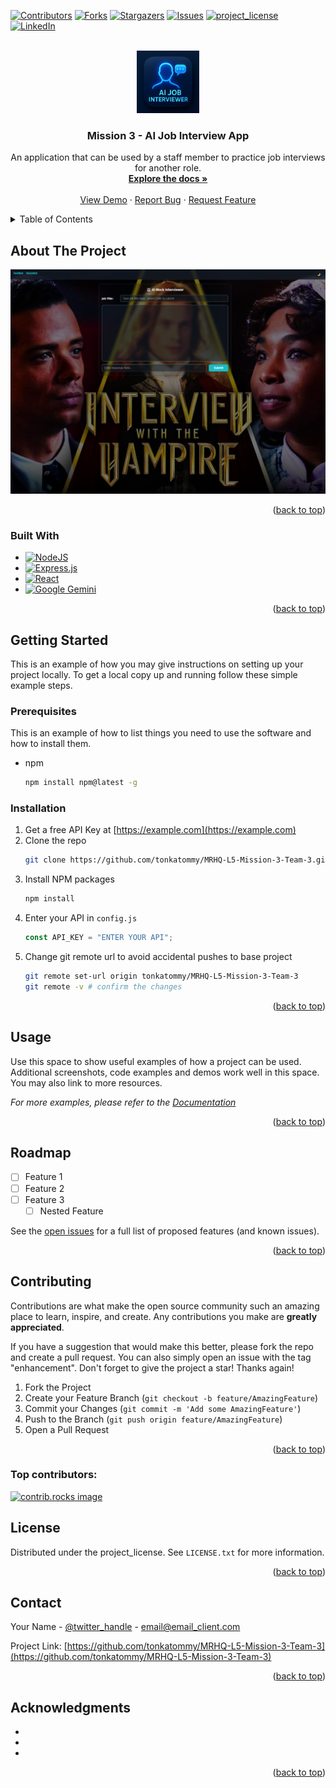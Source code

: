 <!-- Improved compatibility of back to top link: See: https://github.com/othneildrew/Best-README-Template/pull/73 -->

<a id="readme-top"></a>

<!--
*** Thanks for checking out the Best-README-Template. If you have a suggestion
*** that would make this better, please fork the repo and create a pull request
*** or simply open an issue with the tag "enhancement".
*** Don't forget to give the project a star!
*** Thanks again! Now go create something AMAZING! :D
-->

<!-- PROJECT SHIELDS -->
<!--
*** I'm using markdown "reference style" links for readability.
*** Reference links are enclosed in brackets [ ] instead of parentheses ( ).
*** See the bottom of this document for the declaration of the reference variables
*** for contributors-url, forks-url, etc. This is an optional, concise syntax you may use.
*** https://www.markdownguide.org/basic-syntax/#reference-style-links
-->

[![Contributors][contributors-shield]][contributors-url]
[![Forks][forks-shield]][forks-url]
[![Stargazers][stars-shield]][stars-url]
[![Issues][issues-shield]][issues-url]
[![project_license][license-shield]][license-url]
[![LinkedIn][linkedin-shield]][linkedin-url]

<!-- PROJECT LOGO -->
<br />
<div align="center">
  <a href="https://github.com/tonkatommy/MRHQ-L5-Mission-3-Team-3">
    <img src="readme-images/logo.png" alt="Logo" width="100" height="100">
  </a>

<h3 align="center">Mission 3 - AI Job Interview App</h3>

  <p align="center">
    An application that can be used by a staff member to practice job interviews for another role.
    <br />
    <a href="https://github.com/tonkatommy/MRHQ-L5-Mission-3-Team-3"><strong>Explore the docs »</strong></a>
    <br />
    <br />
    <a href="https://github.com/tonkatommy/MRHQ-L5-Mission-3-Team-3">View Demo</a>
    &middot;
    <a href="https://github.com/tonkatommy/MRHQ-L5-Mission-3-Team-3/issues/new?labels=bug&template=bug-report---.md">Report Bug</a>
    &middot;
    <a href="https://github.com/tonkatommy/MRHQ-L5-Mission-3-Team-3/issues/new?labels=enhancement&template=feature-request---.md">Request Feature</a>
  </p>
</div>

<!-- TABLE OF CONTENTS -->
<details>
  <summary>Table of Contents</summary>
  <ol>
    <li>
      <a href="#about-the-project">About The Project</a>
      <ul>
        <li><a href="#built-with">Built With</a></li>
      </ul>
    </li>
    <li>
      <a href="#getting-started">Getting Started</a>
      <ul>
        <li><a href="#prerequisites">Prerequisites</a></li>
        <li><a href="#installation">Installation</a></li>
      </ul>
    </li>
    <li><a href="#usage">Usage</a></li>
    <li><a href="#roadmap">Roadmap</a></li>
    <li><a href="#contributing">Contributing</a></li>
    <li><a href="#license">License</a></li>
    <li><a href="#contact">Contact</a></li>
    <li><a href="#acknowledgments">Acknowledgments</a></li>
  </ol>
</details>

<!-- ABOUT THE PROJECT -->

## About The Project

[![Product Name Screen Shot][product-screenshot]](https://github.com/tonkatommy/MRHQ-L5-Mission-3-Team-3/)

<p align="right">(<a href="#readme-top">back to top</a>)</p>

### Built With

- [![NodeJS](https://img.shields.io/badge/Node.js-6DA55F?logo=node.js&logoColor=white)](#)
- [![Express.js](https://img.shields.io/badge/Express.js-%23404d59.svg?logo=express&logoColor=%2361DAFB)](#)
- [![React](https://img.shields.io/badge/React-%2320232a.svg?logo=react&logoColor=%2361DAFB)](#)
- [![Google Gemini](https://img.shields.io/badge/Google%20Gemini-886FBF?logo=googlegemini&logoColor=fff)](#)

<p align="right">(<a href="#readme-top">back to top</a>)</p>

<!-- GETTING STARTED -->

## Getting Started

This is an example of how you may give instructions on setting up your project locally.
To get a local copy up and running follow these simple example steps.

### Prerequisites

This is an example of how to list things you need to use the software and how to install them.

- npm
  ```sh
  npm install npm@latest -g
  ```

### Installation

1. Get a free API Key at [https://example.com](https://example.com)
2. Clone the repo
   ```sh
   git clone https://github.com/tonkatommy/MRHQ-L5-Mission-3-Team-3.git
   ```
3. Install NPM packages
   ```sh
   npm install
   ```
4. Enter your API in `config.js`
   ```js
   const API_KEY = "ENTER YOUR API";
   ```
5. Change git remote url to avoid accidental pushes to base project
   ```sh
   git remote set-url origin tonkatommy/MRHQ-L5-Mission-3-Team-3
   git remote -v # confirm the changes
   ```

<p align="right">(<a href="#readme-top">back to top</a>)</p>

<!-- USAGE EXAMPLES -->

## Usage

Use this space to show useful examples of how a project can be used. Additional screenshots, code examples and demos work well in this space. You may also link to more resources.

_For more examples, please refer to the [Documentation](https://example.com)_

<p align="right">(<a href="#readme-top">back to top</a>)</p>

<!-- ROADMAP -->

## Roadmap

- [ ] Feature 1
- [ ] Feature 2
- [ ] Feature 3
  - [ ] Nested Feature

See the [open issues](https://github.com/tonkatommy/MRHQ-L5-Mission-3-Team-3/issues) for a full list of proposed features (and known issues).

<p align="right">(<a href="#readme-top">back to top</a>)</p>

<!-- CONTRIBUTING -->

## Contributing

Contributions are what make the open source community such an amazing place to learn, inspire, and create. Any contributions you make are **greatly appreciated**.

If you have a suggestion that would make this better, please fork the repo and create a pull request. You can also simply open an issue with the tag "enhancement".
Don't forget to give the project a star! Thanks again!

1. Fork the Project
2. Create your Feature Branch (`git checkout -b feature/AmazingFeature`)
3. Commit your Changes (`git commit -m 'Add some AmazingFeature'`)
4. Push to the Branch (`git push origin feature/AmazingFeature`)
5. Open a Pull Request

<p align="right">(<a href="#readme-top">back to top</a>)</p>

### Top contributors:

<a href="https://github.com/tonkatommy/MRHQ-L5-Mission-3-Team-3/graphs/contributors">
  <img src="https://contrib.rocks/image?repo=tonkatommy/MRHQ-L5-Mission-3-Team-3" alt="contrib.rocks image" />
</a>

<!-- LICENSE -->

## License

Distributed under the project_license. See `LICENSE.txt` for more information.

<p align="right">(<a href="#readme-top">back to top</a>)</p>

<!-- CONTACT -->

## Contact

Your Name - [@twitter_handle](https://twitter.com/twitter_handle) - email@email_client.com

Project Link: [https://github.com/tonkatommy/MRHQ-L5-Mission-3-Team-3](https://github.com/tonkatommy/MRHQ-L5-Mission-3-Team-3)

<p align="right">(<a href="#readme-top">back to top</a>)</p>

<!-- ACKNOWLEDGMENTS -->

## Acknowledgments

- []()
- []()
- []()

<p align="right">(<a href="#readme-top">back to top</a>)</p>

<!-- MARKDOWN LINKS & IMAGES -->
<!-- https://www.markdownguide.org/basic-syntax/#reference-style-links -->

[contributors-shield]: https://img.shields.io/github/contributors/tonkatommy/MRHQ-L5-Mission-3-Team-3.svg?style=for-the-badge
[contributors-url]: https://github.com/tonkatommy/MRHQ-L5-Mission-3-Team-3/graphs/contributors
[forks-shield]: https://img.shields.io/github/forks/tonkatommy/MRHQ-L5-Mission-3-Team-3.svg?style=for-the-badge
[forks-url]: https://github.com/tonkatommy/MRHQ-L5-Mission-3-Team-3/network/members
[stars-shield]: https://img.shields.io/github/stars/tonkatommy/MRHQ-L5-Mission-3-Team-3.svg?style=for-the-badge
[stars-url]: https://github.com/tonkatommy/MRHQ-L5-Mission-3-Team-3/stargazers
[issues-shield]: https://img.shields.io/github/issues/tonkatommy/MRHQ-L5-Mission-3-Team-3.svg?style=for-the-badge
[issues-url]: https://github.com/tonkatommy/MRHQ-L5-Mission-3-Team-3/issues
[license-shield]: https://img.shields.io/github/license/tonkatommy/MRHQ-L5-Mission-3-Team-3.svg?style=for-the-badge
[license-url]: https://github.com/tonkatommy/MRHQ-L5-Mission-3-Team-3/blob/master/LICENSE.txt
[linkedin-shield]: https://img.shields.io/badge/-LinkedIn-black.svg?style=for-the-badge&logo=linkedin&colorB=555
[linkedin-url]: https://linkedin.com/in/linkedin_username
[product-screenshot]: readme-images/screenshot.png
[Next.js]: https://img.shields.io/badge/next.js-000000?style=for-the-badge&logo=nextdotjs&logoColor=white
[Next-url]: https://nextjs.org/
[React.js]: https://img.shields.io/badge/React-20232A?style=for-the-badge&logo=react&logoColor=61DAFB
[React-url]: https://reactjs.org/
[Vue.js]: https://img.shields.io/badge/Vue.js-35495E?style=for-the-badge&logo=vuedotjs&logoColor=4FC08D
[Vue-url]: https://vuejs.org/
[Angular.io]: https://img.shields.io/badge/Angular-DD0031?style=for-the-badge&logo=angular&logoColor=white
[Angular-url]: https://angular.io/
[Svelte.dev]: https://img.shields.io/badge/Svelte-4A4A55?style=for-the-badge&logo=svelte&logoColor=FF3E00
[Svelte-url]: https://svelte.dev/
[Laravel.com]: https://img.shields.io/badge/Laravel-FF2D20?style=for-the-badge&logo=laravel&logoColor=white
[Laravel-url]: https://laravel.com
[Bootstrap.com]: https://img.shields.io/badge/Bootstrap-563D7C?style=for-the-badge&logo=bootstrap&logoColor=white
[Bootstrap-url]: https://getbootstrap.com
[JQuery.com]: https://img.shields.io/badge/jQuery-0769AD?style=for-the-badge&logo=jquery&logoColor=white
[JQuery-url]: https://jquery.com
